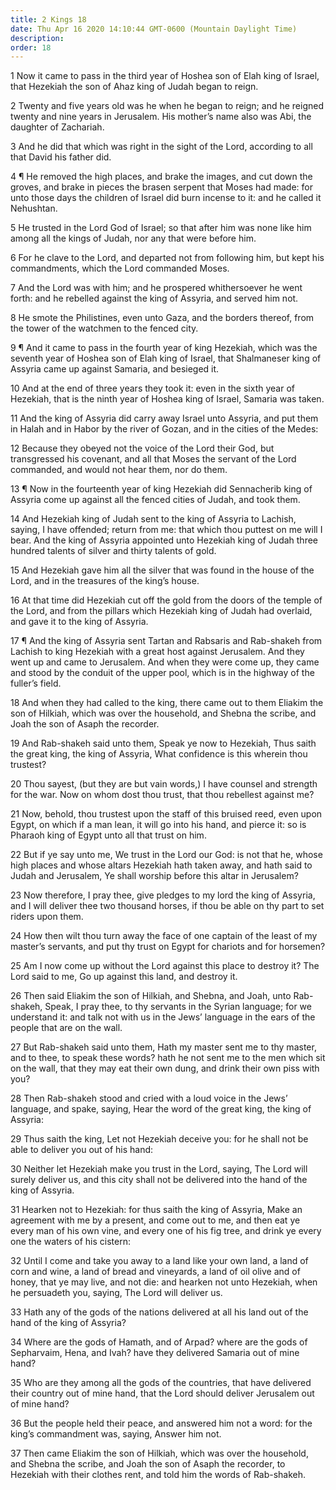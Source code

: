 ```yaml
---
title: 2 Kings 18
date: Thu Apr 16 2020 14:10:44 GMT-0600 (Mountain Daylight Time)
description: 
order: 18
---
```


<p>
  1 Now it came to pass in the third year of Hoshea son of Elah king of Israel,
  that Hezekiah the son of Ahaz king of Judah began to reign.
</p>
<p>
  2 Twenty and five years old was he when he began to reign; and he reigned
  twenty and nine years in Jerusalem. His mother&#x2019;s name also was Abi, the
  daughter of Zachariah.
</p>
<p>
  3 And he did that which was right in the sight of the Lord, according to all
  that David his father did.
</p>
<p>
  4 &#xB6; He removed the high places, and brake the images, and cut down the
  groves, and brake in pieces the brasen serpent that Moses had made: for unto
  those days the children of Israel did burn incense to it: and he called it
  Nehushtan.
</p>
<p>
  5 He trusted in the Lord God of Israel; so that after him was none like him
  among all the kings of Judah, nor any that were before him.
</p>
<p>
  6 For he clave to the Lord, and departed not from following him, but kept his
  commandments, which the Lord commanded Moses.
</p>
<p>
  7 And the Lord was with him; and he prospered whithersoever he went forth: and
  he rebelled against the king of Assyria, and served him not.
</p>
<p>
  8 He smote the Philistines, even unto Gaza, and the borders thereof, from the
  tower of the watchmen to the fenced city.
</p>
<p>
  9 &#xB6; And it came to pass in the fourth year of king Hezekiah, which was
  the seventh year of Hoshea son of Elah king of Israel, that Shalmaneser king
  of Assyria came up against Samaria, and besieged it.
</p>
<p>
  10 And at the end of three years they took it: even in the sixth year of
  Hezekiah, that is the ninth year of Hoshea king of Israel, Samaria was taken.
</p>
<p>
  11 And the king of Assyria did carry away Israel unto Assyria, and put them in
  Halah and in Habor by the river of Gozan, and in the cities of the Medes:
</p>
<p>
  12 Because they obeyed not the voice of the Lord their God, but transgressed
  his covenant, and all that Moses the servant of the Lord commanded, and would
  not hear them, nor do them.
</p>
<p>
  13 &#xB6; Now in the fourteenth year of king Hezekiah did Sennacherib king of
  Assyria come up against all the fenced cities of Judah, and took them.
</p>
<p>
  14 And Hezekiah king of Judah sent to the king of Assyria to Lachish, saying,
  I have offended; return from me: that which thou puttest on me will I bear.
  And the king of Assyria appointed unto Hezekiah king of Judah three hundred
  talents of silver and thirty talents of gold.
</p>
<p>
  15 And Hezekiah gave him all the silver that was found in the house of the
  Lord, and in the treasures of the king&#x2019;s house.
</p>
<p>
  16 At that time did Hezekiah cut off the gold from the doors of the temple of
  the Lord, and from the pillars which Hezekiah king of Judah had overlaid, and
  gave it to the king of Assyria.
</p>
<p>
  17 &#xB6; And the king of Assyria sent Tartan and Rabsaris and Rab-shakeh from
  Lachish to king Hezekiah with a great host against Jerusalem. And they went up
  and came to Jerusalem. And when they were come up, they came and stood by the
  conduit of the upper pool, which is in the highway of the fuller&#x2019;s
  field.
</p>
<p>
  18 And when they had called to the king, there came out to them Eliakim the
  son of Hilkiah, which was over the household, and Shebna the scribe, and Joah
  the son of Asaph the recorder.
</p>
<p>
  19 And Rab-shakeh said unto them, Speak ye now to Hezekiah, Thus saith the
  great king, the king of Assyria, What confidence is this wherein thou
  trustest?
</p>
<p>
  20 Thou sayest, (but they are but vain words,) I have counsel and strength for
  the war. Now on whom dost thou trust, that thou rebellest against me?
</p>
<p>
  21 Now, behold, thou trustest upon the staff of this bruised reed, even upon
  Egypt, on which if a man lean, it will go into his hand, and pierce it: so is
  Pharaoh king of Egypt unto all that trust on him.
</p>
<p>
  22 But if ye say unto me, We trust in the Lord our God: is not that he, whose
  high places and whose altars Hezekiah hath taken away, and hath said to Judah
  and Jerusalem, Ye shall worship before this altar in Jerusalem?
</p>
<p>
  23 Now therefore, I pray thee, give pledges to my lord the king of Assyria,
  and I will deliver thee two thousand horses, if thou be able on thy part to
  set riders upon them.
</p>
<p>
  24 How then wilt thou turn away the face of one captain of the least of my
  master&#x2019;s servants, and put thy trust on Egypt for chariots and for
  horsemen?
</p>
<p>
  25 Am I now come up without the Lord against this place to destroy it? The
  Lord said to me, Go up against this land, and destroy it.
</p>
<p>
  26 Then said Eliakim the son of Hilkiah, and Shebna, and Joah, unto
  Rab-shakeh, Speak, I pray thee, to thy servants in the Syrian language; for we
  understand it: and talk not with us in the Jews&#x2019; language in the ears
  of the people that are on the wall.
</p>
<p>
  27 But Rab-shakeh said unto them, Hath my master sent me to thy master, and to
  thee, to speak these words? hath he not sent me to the men which sit on the
  wall, that they may eat their own dung, and drink their own piss with you?
</p>
<p>
  28 Then Rab-shakeh stood and cried with a loud voice in the Jews&#x2019;
  language, and spake, saying, Hear the word of the great king, the king of
  Assyria:
</p>
<p>
  29 Thus saith the king, Let not Hezekiah deceive you: for he shall not be able
  to deliver you out of his hand:
</p>
<p>
  30 Neither let Hezekiah make you trust in the Lord, saying, The Lord will
  surely deliver us, and this city shall not be delivered into the hand of the
  king of Assyria.
</p>
<p>
  31 Hearken not to Hezekiah: for thus saith the king of Assyria, Make an
  agreement with me by a present, and come out to me, and then eat ye every man
  of his own vine, and every one of his fig tree, and drink ye every one the
  waters of his cistern:
</p>
<p>
  32 Until I come and take you away to a land like your own land, a land of corn
  and wine, a land of bread and vineyards, a land of oil olive and of honey,
  that ye may live, and not die: and hearken not unto Hezekiah, when he
  persuadeth you, saying, The Lord will deliver us.
</p>
<p>
  33 Hath any of the gods of the nations delivered at all his land out of the
  hand of the king of Assyria?
</p>
<p>
  34 Where are the gods of Hamath, and of Arpad? where are the gods of
  Sepharvaim, Hena, and Ivah? have they delivered Samaria out of mine hand?
</p>
<p>
  35 Who are they among all the gods of the countries, that have delivered their
  country out of mine hand, that the Lord should deliver Jerusalem out of mine
  hand?
</p>
<p>
  36 But the people held their peace, and answered him not a word: for the
  king&#x2019;s commandment was, saying, Answer him not.
</p>
<p>
  37 Then came Eliakim the son of Hilkiah, which was over the household, and
  Shebna the scribe, and Joah the son of Asaph the recorder, to Hezekiah with
  their clothes rent, and told him the words of Rab-shakeh.
</p>
